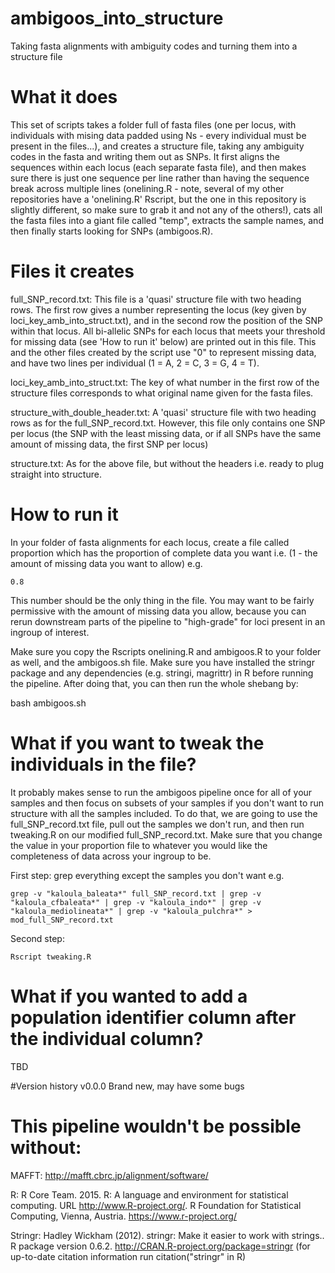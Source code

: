 # ambigoos_into_structure
Taking fasta alignments with ambiguity codes and turning them into a structure file

# What it does
This set of scripts takes a folder full of fasta files (one per locus, with individuals with mising data padded using Ns - every individual must be present in the files...), and creates a structure file, taking any ambiguity codes in the fasta and writing them out as SNPs. It first aligns the sequences within each locus (each separate fasta file), and then makes sure there is just one sequence per line rather than having the sequence break across multiple lines (onelining.R - note, several of my other repositories have a 'onelining.R' Rscript, but the one in this repository is slightly different, so make sure to grab it and not any of the others!), cats all the fasta files into a giant file called "temp", extracts the sample names, and then finally starts looking for SNPs (ambigoos.R).

# Files it creates
full_SNP_record.txt: This file is a 'quasi' structure file with two heading rows. The first row gives a number representing the locus (key given by loci_key_amb_into_struct.txt), and in the second row the position of the SNP within that locus. All bi-allelic SNPs for each locus that meets your threshold for missing data (see 'How to run it' below) are printed out in this file. This and the other files created by the script use "0" to represent missing data, and have two lines per individual (1 = A, 2 = C, 3 = G, 4 = T).

loci_key_amb_into_struct.txt: The key of what number in the first row of the structure files corresponds to what original name given for the fasta files.

structure_with_double_header.txt: A 'quasi' structure file with two heading rows as for the full_SNP_record.txt. However, this file only contains one SNP per locus (the SNP with the least missing data, or if all SNPs have the same amount of missing data, the first SNP per locus)

structure.txt: As for the above file, but without the headers i.e. ready to plug straight into structure.

# How to run it
In your folder of fasta alignments for each locus, create a file called proportion which has the proportion of complete data you want i.e. (1 - the amount of missing data you want to allow) e.g.
```
0.8
```
This number should be the only thing in the file. You may want to be fairly permissive with the amount of missing data you allow, because you can rerun downstream parts of the pipeline to "high-grade" for loci present in an ingroup of interest.

Make sure you copy the Rscripts onelining.R and ambigoos.R to your folder as well, and the ambigoos.sh file. Make sure you have installed the stringr package and any dependencies (e.g. stringi, magrittr) in R before running the pipeline. After doing that, you can then run the whole shebang by:

bash ambigoos.sh

# What if you want to tweak the individuals in the file?
It probably makes sense to run the ambigoos pipeline once for all of your samples and then focus on subsets of your samples if you don't want to run structure with all the samples included. To do that, we are going to use the full_SNP_record.txt file, pull out the samples we don't run, and then run tweaking.R on our modified full_SNP_record.txt. Make sure that you change the value in your proportion file to whatever you would like the completeness of data across your ingroup to be.

First step: grep everything except the samples you don't want e.g.
```
grep -v "kaloula_baleata*" full_SNP_record.txt | grep -v "kaloula_cfbaleata*" | grep -v "kaloula_indo*" | grep -v "kaloula_mediolineata*" | grep -v "kaloula_pulchra*" > mod_full_SNP_record.txt
```

Second step:
```
Rscript tweaking.R
```


# What if you wanted to add a population identifier column after the individual column?
TBD


#Version history
v0.0.0 Brand new, may have some bugs

# This pipeline wouldn't be possible without:
MAFFT: http://mafft.cbrc.jp/alignment/software/

R: R Core Team. 2015. R: A language and environment for statistical computing. URL http://www.R-project.org/. R Foundation for Statistical Computing, Vienna, Austria. https://www.r-project.org/

Stringr: Hadley Wickham (2012). stringr: Make it easier to work with strings.. R package version 0.6.2. http://CRAN.R-project.org/package=stringr (for up-to-date citation information run citation("stringr" in R)
